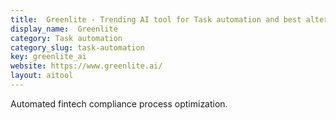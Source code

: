 ```yaml
---
title:  Greenlite - Trending AI tool for Task automation and best alternatives
display_name:  Greenlite
category: Task automation
category_slug: task-automation
key: greenlite_ai
website: https://www.greenlite.ai/
layout: aitool
---
```


Automated fintech compliance process optimization.
